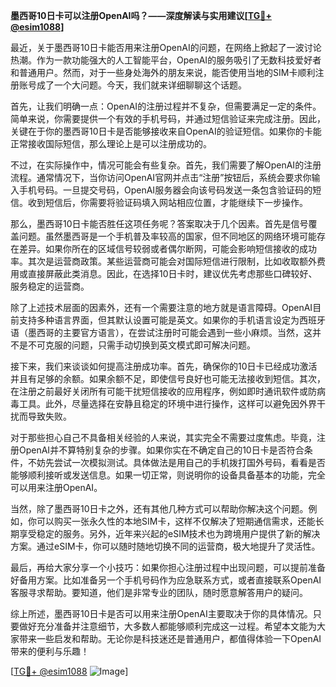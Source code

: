 **墨西哥10日卡可以注册OpenAI吗？——深度解读与实用建议[[TG💪+ @esim1088](https://t.me/s/esim1088)]**

最近，关于墨西哥10日卡能否用来注册OpenAI的问题，在网络上掀起了一波讨论热潮。作为一款功能强大的人工智能平台，OpenAI的服务吸引了无数科技爱好者和普通用户。然而，对于一些身处海外的朋友来说，能否使用当地的SIM卡顺利注册账号成了一个大问题。今天，我们就来详细聊聊这个话题。

首先，让我们明确一点：OpenAI的注册过程并不复杂，但需要满足一定的条件。简单来说，你需要提供一个有效的手机号码，并通过短信验证来完成注册。因此，关键在于你的墨西哥10日卡是否能够接收来自OpenAI的验证短信。如果你的卡能正常接收国际短信，那么理论上是可以注册成功的。

不过，在实际操作中，情况可能会有些复杂。首先，我们需要了解OpenAI的注册流程。通常情况下，当你访问OpenAI官网并点击“注册”按钮后，系统会要求你输入手机号码。一旦提交号码，OpenAI服务器会向该号码发送一条包含验证码的短信。收到短信后，你需要将验证码填入网站相应位置，才能继续下一步操作。

那么，墨西哥10日卡能否胜任这项任务呢？答案取决于几个因素。首先是信号覆盖问题。虽然墨西哥是一个手机普及率较高的国家，但不同地区的网络环境可能存在差异。如果你所在的区域信号较弱或者偶尔断网，可能会影响短信接收的成功率。其次是运营商政策。某些运营商可能会对国际短信进行限制，比如收取额外费用或直接屏蔽此类消息。因此，在选择10日卡时，建议优先考虑那些口碑较好、服务稳定的运营商。

除了上述技术层面的因素外，还有一个需要注意的地方就是语言障碍。OpenAI目前支持多种语言界面，但其默认设置可能是英文。如果你的手机语言设定为西班牙语（墨西哥的主要官方语言），在尝试注册时可能会遇到一些小麻烦。当然，这并不是不可克服的问题，只需手动切换到英文模式即可解决问题。

接下来，我们来谈谈如何提高注册成功率。首先，确保你的10日卡已经成功激活并且有足够的余额。如果余额不足，即使信号良好也可能无法接收到短信。其次，在注册之前最好关闭所有可能干扰短信接收的应用程序，例如即时通讯软件或防病毒工具。此外，尽量选择在安静且稳定的环境中进行操作，这样可以避免因外界干扰而导致失败。

对于那些担心自己不具备相关经验的人来说，其实完全不需要过度焦虑。毕竟，注册OpenAI并不算特别复杂的步骤。如果你实在不确定自己的10日卡是否符合条件，不妨先尝试一次模拟测试。具体做法是用自己的手机拨打国外号码，看看是否能够顺利接听或发送信息。如果一切正常，则说明你的设备具备基本的功能，完全可以用来注册OpenAI。

当然，除了墨西哥10日卡之外，还有其他几种方式可以帮助你解决这个问题。例如，你可以购买一张永久性的本地SIM卡，这样不仅解决了短期通信需求，还能长期享受稳定的服务。另外，近年来兴起的eSIM技术也为跨境用户提供了新的解决方案。通过eSIM卡，你可以随时随地切换不同的运营商，极大地提升了灵活性。

最后，再给大家分享一个小技巧：如果你担心注册过程中出现问题，可以提前准备好备用方案。比如准备另一个手机号码作为应急联系方式，或者直接联系OpenAI客服寻求帮助。要知道，他们是非常专业的团队，随时愿意解答用户的疑问。

综上所述，墨西哥10日卡是否可以用来注册OpenAI主要取决于你的具体情况。只要做好充分准备并注意细节，大多数人都能够顺利完成这一过程。希望本文能为大家带来一些启发和帮助。无论你是科技迷还是普通用户，都值得体验一下OpenAI带来的便利与乐趣！

[[TG💪+ @esim1088](https://t.me/s/esim1088) ![Image](https://i.postimg.cc/4NQfJmqS/Snipaste-2025-05-13-00-14-12.png)]